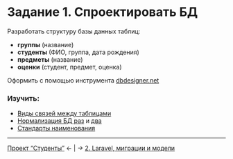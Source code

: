 # Задание 1. Спроектировать БД
Разработать структуру базы данных таблиц:
- **группы** (название)
- **студенты** (ФИО, группа, дата рождения)
- **предметы** (название)
- **оценки** (студент, предмет, оценка)

Оформить с помощью инструмента [dbdesigner.net](https://www.dbdesigner.net)

### Изучить:
- [Виды связей между таблицами](http://yapro.ru/web-master/mysql/vidi-svyazey-mejdu-tablicami.html)
- [Нормализация БД раз](https://github.com/codedokode/pasta/blob/master/db/normalization.md) и [два](https://habr.com/ru/post/254773/)
- [Стандарты наименования](https://github.com/dom1no/fwt-standards/blob/master/proposed/db-naming.md)

---
[Проект “Студенты”](README.md) ← | → [2. Laravel, миграции и модели](mission-2.md)
